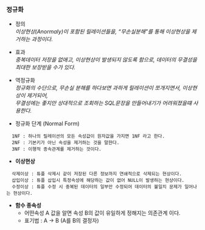 ### 정규화

- 정의   
_이상현상(Anormaly)이 포함된 릴레이션들을, “무손실분해”를 통해 이상현상을 제거하는 과정이다._  

- 효과  
_중복데이터 저장을 없애고, 이상현상이 발생되지 않도록 함으로, 데이터의 무결성을 최대한 보장받을 수가 있다._  

- 역정규화    
*정규화의 수단으로, 무손실 분해를 하다보면 과하게 릴레이션이 쪼개지면서, 이상현상이 제거되어,  
무결성에는 좋지만 상대적으로 조회하는 SQL문장을 만들어내기가 어려워졌을떄 사용한다.*  

- 정규화 단계 (Normal Form)  
```
  1NF : 하나의 릴레이션의 모든 속성값이 원자값을 가지면 1NF 라고 한다.  
  2NF : 기본키가 아닌 속성을 제거하는 것을 말한다.  
  3NF : 이행적 종속관계를 제거하는 것이다.  
```   
- **이상현상**  
```
  삭제이상 : 튜플 삭제시 같이 저장된 다른 정보까지 연쇄적으로 삭제되는 현상이다.  
  삽입이상 : 튜플 삽입시 특정속성에 해당하는 값이 없어 NULL이 발생하는 현상이다.  
  수정이상 : 튜플 수정 시 중복된 데이터의 일부만 수정되어 데이터의 불일치 문제가 일어나는 현상이다.  
```  

- **함수 종속성**
    - 어떤속성 A 값을 알면 속성 B의 값이 유일하게 정해지는 의존관계 이다.
    - 표기법 : A → B (A를 B의 결정자)
